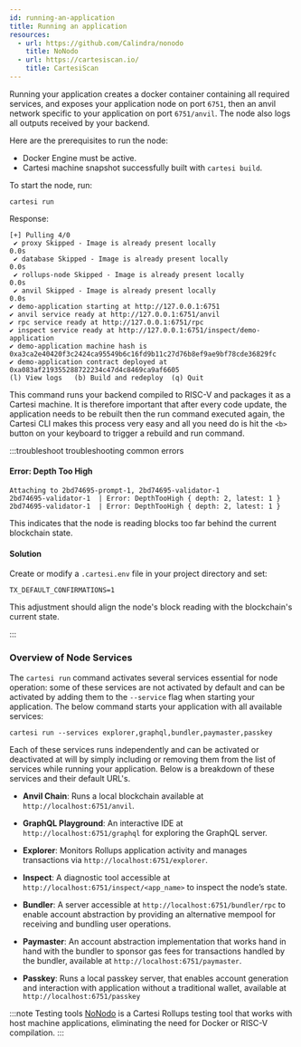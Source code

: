 ```yaml
---
id: running-an-application
title: Running an application
resources:
  - url: https://github.com/Calindra/nonodo
    title: NoNodo
  - url: https://cartesiscan.io/
    title: CartesiScan
---
```


Running your application creates a docker container containing all required services, and exposes your application node on port `6751`, then an anvil network specific to your application on port `6751/anvil`. The node also logs all outputs received by your backend.

Here are the prerequisites to run the node:

- Docker Engine must be active.
- Cartesi machine snapshot successfully built with `cartesi build`.

To start the node, run:

```shell
cartesi run
```

Response:

```shell
[+] Pulling 4/0
 ✔ proxy Skipped - Image is already present locally                                       0.0s 
 ✔ database Skipped - Image is already present locally                                    0.0s 
 ✔ rollups-node Skipped - Image is already present locally                                0.0s 
 ✔ anvil Skipped - Image is already present locally                                       0.0s 
✔ demo-application starting at http://127.0.0.1:6751
✔ anvil service ready at http://127.0.0.1:6751/anvil
✔ rpc service ready at http://127.0.0.1:6751/rpc
✔ inspect service ready at http://127.0.0.1:6751/inspect/demo-application
✔ demo-application machine hash is 0xa3ca2e40420f3c2424ca95549b6c16fd9b11c27d76b8ef9ae9bf78cde36829fc
✔ demo-application contract deployed at 0xa083af219355288722234c47d4c8469ca9af6605
(l) View logs   (b) Build and redeploy  (q) Quit
```

This command runs your backend compiled to RISC-V and packages it as a Cartesi machine. It is therefore important that after every code update, the application needs to be rebuilt then the run command executed again, the Cartesi CLI makes this process very easy and all you need do is hit the `<b>` button on your keyboard to trigger a rebuild and run command.

:::troubleshoot troubleshooting common errors

#### Error: Depth Too High

```shell
Attaching to 2bd74695-prompt-1, 2bd74695-validator-1
2bd74695-validator-1  | Error: DepthTooHigh { depth: 2, latest: 1 }
2bd74695-validator-1  | Error: DepthTooHigh { depth: 2, latest: 1 }
```

This indicates that the node is reading blocks too far behind the current blockchain state.

#### Solution

Create or modify a `.cartesi.env` file in your project directory and set:

```shell
TX_DEFAULT_CONFIRMATIONS=1
```

This adjustment should align the node's block reading with the blockchain's current state.

:::

### Overview of Node Services

The `cartesi run` command activates several services essential for node operation: some of these services are not activated by default and can be activated by adding them to the `--service` flag when starting your application. The below command starts your application with all available services:

```shell
cartesi run --services explorer,graphql,bundler,paymaster,passkey
```

Each of these services runs independently and can be activated or deactivated at will by simply including or removing them from the list of services while running your application. Below is a breakdown of these services and their default URL's.

- **Anvil Chain**: Runs a local blockchain available at `http://localhost:6751/anvil`.

- **GraphQL Playground**: An interactive IDE at `http://localhost:6751/graphql` for exploring the GraphQL server.

- **Explorer**: Monitors Rollups application activity and manages transactions via `http://localhost:6751/explorer`.

- **Inspect**: A diagnostic tool accessible at `http://localhost:6751/inspect/<app_name>` to inspect the node’s state.

- **Bundler**: A server accessible at `http://localhost:6751/bundler/rpc` to enable account abstraction by providing an alternative mempool for receiving and bundling user operations.

- **Paymaster**: An account abstraction implementation that works hand in hand with the bundler to sponsor gas fees for transactions handled by the bundler, available at `http://localhost:6751/paymaster`.

- **Passkey**: Runs a local passkey server, that enables account generation and interaction with application without a traditional wallet, available at `http://localhost:6751/passkey`

:::note Testing tools
[NoNodo](https://github.com/Calindra/nonodo) is a Cartesi Rollups testing tool that works with host machine applications, eliminating the need for Docker or RISC-V compilation.
:::
